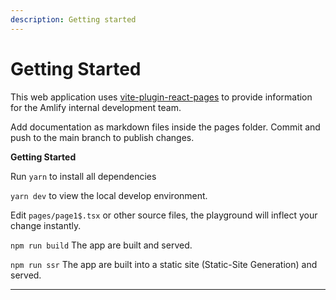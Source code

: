 ```yaml
---
description: Getting started
---
```


# Getting Started

This web application uses [vite-plugin-react-pages](https://github.com/vitejs/vite-plugin-react-pages) to provide information for the Amlify internal development team.

Add documentation as markdown files inside the pages folder. Commit and push to the main branch to publish changes.

**Getting Started**

Run `yarn` to install all dependencies

`yarn dev` to view the local develop environment.

Edit `pages/page1$.tsx` or other source files, the playground will inflect your change instantly.

`npm run build` The app are built and served.

`npm run ssr` The app are built into a static site (Static-Site Generation) and served.

***
